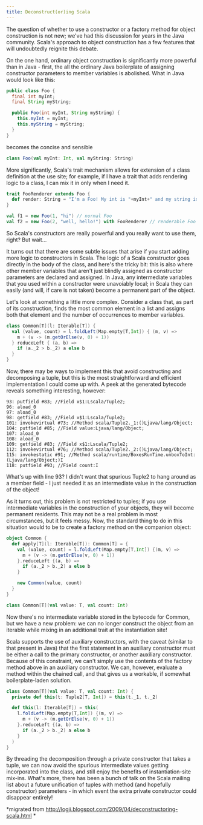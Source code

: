```yaml
---
title: Deconstruct(or)ing Scala
---
```


The question of whether to use a constructor or a factory method for object
construction is not new; we've had this discussion for years in the Java
community. Scala's approach to object construction has a few features that will
undoubtedly reignite this debate.

On the one hand, ordinary object construction is significantly more powerful
than in Java - first, the all the ordinary Java boilerplate of assigning
constructor parameters to member variables is abolished. What in Java would
look like this:

```java
public class Foo {
  final int myInt;
  final String myString;

  public Foo(int myInt, String myString) {
    this.myInt = myInt;
    this.myString = myString;
  }
}
```

becomes the concise and sensible

```scala
class Foo(val myInt: Int, val myString: String)
```

More significantly, Scala's trait mechanism allows for extension of a class
definition at the use site; for example, if I have a trait that adds rendering
logic to a class, I can mix it in only when I need it.

```scala
trait FooRenderer extends Foo {
  def render: String = "I'm a Foo! My int is "+myInt+" and my string is "+myString
}

val f1 = new Foo(1, "hi") // normal Foo
val f2 = new Foo(2, "well, hello!") with FooRenderer // renderable Foo
```

So Scala's constructors are really powerful and you really want to use them,
right? But wait...

It turns out that there are some subtle issues that arise if you start adding
more logic to constructors in Scala. The logic of a Scala constructor goes
directly in the body of the class, and here's the tricky bit: this is also
where other member variables that aren't just blindly assigned as constructor
parameters are declared and assigned. In Java, any intermediate variables that
you used within a constructor were unavoiably local; in Scala they can easily
(and will, if care is not taken) become a permanent part of the object. 

Let's look at something a little more complex. Consider a class that, as part
of its construction, finds the most common element in a list and assigns both
that element and the number of occurrences to member variables.

```scala
class Common[T](l: Iterable[T]) {
  val (value, count) = l.foldLeft(Map.empty[T,Int]) { (m, v) =>
    m + (v -> (m.getOrElse(v, 0) + 1))
  } reduceLeft { (a, b) =>
    if (a._2 > b._2) a else b
  }
}
```

Now, there may be ways to implement this that avoid constructing and
decomposing a tuple, but this is the most straightforward and efficient
implementation I could come up with. A peek at the generated bytecode reveals
something interesting, however:

```
93: putfield #83; //Field x$1:Lscala/Tuple2;
96: aload_0
97: aload_0
98: getfield #83; //Field x$1:Lscala/Tuple2;
101: invokevirtual #73; //Method scala/Tuple2._1:()Ljava/lang/Object;
104: putfield #85; //Field value:Ljava/lang/Object;
107: aload_0
108: aload_0
109: getfield #83; //Field x$1:Lscala/Tuple2;
112: invokevirtual #76; //Method scala/Tuple2._2:()Ljava/lang/Object;
115: invokestatic #91; //Method scala/runtime/BoxesRunTime.unboxToInt:(Ljava/lang/Object;)I
118: putfield #93; //Field count:I
```

What's up with line 93? I didn't want that spurious Tuple2 to hang around as a
member field - I just needed it as an intermediate value in the construction of
the object!

As it turns out, this problem is not restricted to tuples; if you use
intermediate variables in the construction of your objects, they will become
permanent residents. This may not be a real problem in most circumstances, but
it feels messy. Now, the standard thing to do in this situation would to be to
create a factory method on the companion object:

```scala
object Common {
  def apply[T](l: Iterable[T]): Common[T] = {
    val (value, count) = l.foldLeft(Map.empty[T,Int]) {(m, v) =>
      m + (v -> (m.getOrElse(v, 0) + 1))
    }.reduceLeft {(a, b) =>
      if (a._2 > b._2) a else b
    }

    new Common(value, count)
  }
}

class Common[T](val value: T, val count: Int)
```

Now there's no intermediate variable stored in the bytecode for Common, but we
have a new problem: we can no longer construct the object from an iterable
while mixing in an additional trait at the instantiation site!

Scala supports the use of auxiliary constructors, with the caveat (similar to
that present in Java) that the first statement in an auxiliary constructor must
be either a call to the primary constructor, or another auxiliary constructor.
Because of this constraint, we can't simply use the contents of the factory
method above in an auxiliary constructor. We can, however, evaluate a method
within the chained call, and that gives us a workable, if somewhat
boilerplate-laden solution.

```scala
class Common[T](val value: T, val count: Int) {
  private def this(t: Tuple2[T, Int]) = this(t._1, t._2)

  def this(l: Iterable[T]) = this(
    l.foldLeft(Map.empty[T,Int]) {(m, v) =>
      m + (v -> (m.getOrElse(v, 0) + 1))
    }.reduceLeft {(a, b) =>
      if (a._2 > b._2) a else b
    }
  )
}
```

By threading the decomposition through a private constructor that takes a
tuple, we can now avoid the spurious intermediate values getting incorporated
into the class, and still enjoy the benefits of instantiation-site mix-ins.
What's more, there has been a bunch of talk on the Scala mailing list about a
future unification of tuples with method (and hopefully constructor) parameters -
in which event the extra private constructor could disappear entirely!

*migrated from http://logji.blogspot.com/2009/04/deconstructoring-scala.html * 
